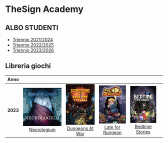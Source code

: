 # TheSign Academy

## ALBO STUDENTI

- [Triennio 2021/2024](https://github.com/TheSignAcademy/Albo_2124)
- [Triennio 2022/2025](https://github.com/TheSignAcademy/Albo_2225)
- [Triennio 2023/2026](https://github.com/TheSignAcademy/Albo_2326)

## Libreria giochi

| Anno | | | | | |
| ---- | :--: | :--: | :--: | :--: | :--: |
| **2023** | [![Necrologium](https://github.com/TheSignAcademy/.github/blob/main/profile/media/2022/Necrologium.png?raw=true)](https://github.com/TheSignAcademy/tw_necrologium) <br/> [Necrologium](https://github.com/TheSignAcademy/tw_necrologium) | [![Dungeons at War](https://github.com/TheSignAcademy/.github/blob/main/profile/media/2022/DungeonsAtWar.png?raw=true)](https://github.com/TheSignAcademy/tw_dungeonsatwar) <br/> [Dungeons At War](https://github.com/TheSignAcademy/tw_dungeonsatwar) | [![Late for Rungeon](https://github.com/TheSignAcademy/.github/blob/main/profile/media/2022/LateForRungeon.png?raw=true)](https://github.com/TheSignAcademy/tw_rungeon) <br/> [Late for Rungeon](https://github.com/TheSignAcademy/tw_rungeon) | [![Bedtime Stories](https://github.com/TheSignAcademy/.github/blob/main/profile/media/2022/BedtimeStories.png?raw=true)](https://github.com/TheSignAcademy/tw_bedtimestories) <br/> [Bedtime Stories](https://github.com/TheSignAcademy/tw_bedtimestories) |
